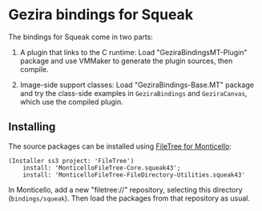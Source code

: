 # Gezira bindings for Squeak

The bindings for Squeak come in two parts:

1. A plugin that links to the C runtime: Load "GeziraBindingsMT-Plugin" package and use VMMaker to generate the plugin sources, then compile.

2. Image-side support classes: Load "GeziraBindings-Base.MT" package and try the class-side examples in `GeziraBindings` and `GeziraCanvas`, which use the compiled plugin.

## Installing

The source packages can be installed using [FileTree for Monticello](https://github.com/dalehenrich/filetree/blob/master/doc/SqueakInstall.md):

    (Installer ss3 project: 'FileTree')
        install: 'MonticelloFileTree-Core.squeak43';
	    install: 'MonticelloFileTree-FileDirectory-Utilities.squeak43'

In Monticello, add a new "filetree://" repository, selecting this directory (`bindings/squeak`). Then load the packages from that repository as usual.
